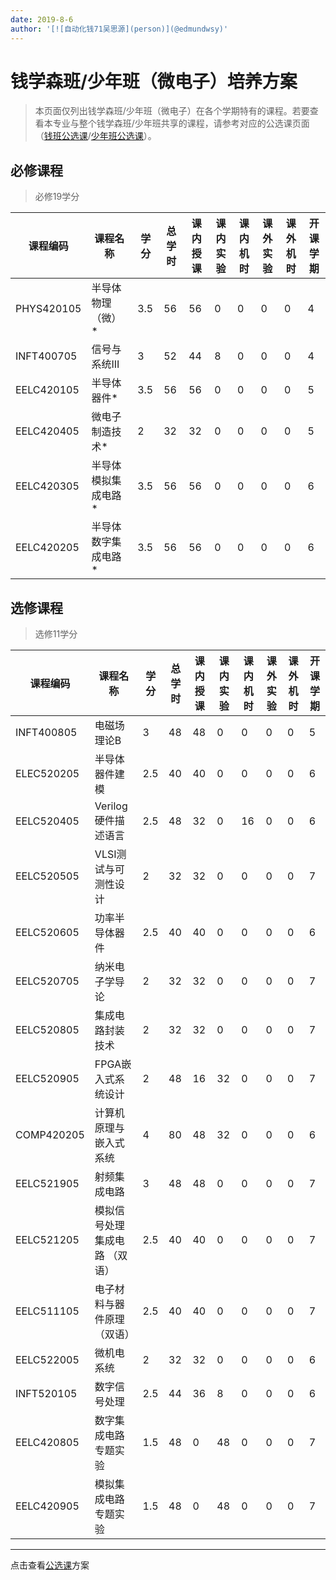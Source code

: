 ```yaml
---
date: 2019-8-6
author: '[![自动化钱71吴思源](person)](@edmundwsy)'
---
```


# 钱学森班/少年班（微电子）培养方案
> 本页面仅列出钱学森班/少年班（微电子）在各个学期特有的课程。若要查看本专业与整个钱学森班/少年班共享的课程，请参考对应的公选课页面（[钱班公选课](/program/qianxuesen)/[少年班公选课](/program/shaonianban-2015)）。

## 必修课程

> 必修19学分



| **课程编码** | **课程名称**        | **学**       **分** | **总**   **学**   **时** | **课内**   **授课** | **课内**   **实验** | **课**   **内**   **机**   **时** | **课**   **外**   **实**   **验** | **课**   **外**   **机**   **时** | **开课学期** |
| ------------ | ------------------- | ------------------- | ------------------------ | ------------------- | ------------------- | --------------------------------- | --------------------------------- | --------------------------------- | ------------ |
| PHYS420105   | 半导体物理（微）*   | 3.5                 | 56                       | 56                  | 0                   | 0                                 | 0                                 | 0                                 | 4            |
| INFT400705   | 信号与系统III       | 3                   | 52                       | 44                  | 8                   | 0                                 | 0                                 | 0                                 | 4            |
| EELC420105   | 半导体器件*         | 3.5                 | 56                       | 56                  | 0                   | 0                                 | 0                                 | 0                                 | 5            |
| EELC420405   | 微电子制造技术*     | 2                   | 32                       | 32                  | 0                   | 0                                 | 0                                 | 0                                 | 5            |
| EELC420305   | 半导体模拟集成电路* | 3.5                 | 56                       | 56                  | 0                   | 0                                 | 0                                 | 0                                 | 6            |
| EELC420205   | 半导体数字集成电路* | 3.5                 | 56                       | 56                  | 0                   | 0                                 | 0                                 | 0                                 | 6            |

## 选修课程

> 选修11学分

| **课程编码** | **课程名称**                    | **学**       **分** | **总**   **学**   **时** | **课内**   **授课** | **课内**   **实验** | **课**   **内**   **机**   **时** | **课**   **外**   **实**   **验** | **课**   **外**   **机**   **时** | **开课学期** |
| ------------ | ------------------------------- | ------------------- | ------------------------ | ------------------- | ------------------- | --------------------------------- | --------------------------------- | --------------------------------- | ------------ |
| INFT400805   | 电磁场理论B                     | 3                   | 48                       | 48                  | 0                   | 0                                 | 0                                 | 0                                 | 5            |
| ELEC520205   | 半导体器件建模                  | 2.5                 | 40                       | 40                  | 0                   | 0                                 | 0                                 | 0                                 | 6            |
| EELC520405   | Verilog硬件描述语言             | 2.5                 | 48                       | 32                  | 0                   | 16                                | 0                                 | 0                                 | 6            |
| EELC520505   | VLSI测试与可测性设计            | 2                   | 32                       | 32                  | 0                   | 0                                 | 0                                 | 0                                 | 7            |
| EELC520605   | 功率半导体器件                  | 2.5                 | 40                       | 40                  | 0                   | 0                                 | 0                                 | 0                                 | 6            |
| EELC520705   | 纳米电子学导论                  | 2                   | 32                       | 32                  | 0                   | 0                                 | 0                                 | 0                                 | 7            |
| EELC520805   | 集成电路封装技术                | 2                   | 32                       | 32                  | 0                   | 0                                 | 0                                 | 0                                 | 7            |
| EELC520905   | FPGA嵌入式系统设计              | 2                   | 48                       | 16                  | 32                  | 0                                 | 0                                 | 0                                 | 7            |
| COMP420205   | 计算机原理与嵌入式系统          | 4                   | 80                       | 48                  | 32                  | 0                                 | 0                                 | 0                                 | 6            |
| EELC521905   | 射频集成电路                    | 3                   | 48                       | 48                  | 0                   | 0                                 | 0                                 | 0                                 | 7            |
| EELC521205   | 模拟信号处理集成电路   （双语） | 2.5                 | 40                       | 40                  | 0                   | 0                                 | 0                                 | 0                                 | 7            |
| EELC511105   | 电子材料与器件原理（双语）      | 2.5                 | 40                       | 40                  | 0                   | 0                                 | 0                                 | 0                                 | 7            |
| EELC522005   | 微机电系统                      | 2                   | 32                       | 32                  | 0                   | 0                                 | 0                                 | 0                                 | 6            |
| INFT520105   | 数字信号处理                    | 2.5                 | 44                       | 36                  | 8                   | 0                                 | 0                                 | 0                                 | 6            |
| EELC420805   | 数字集成电路专题实验            | 1.5                 | 48                       | 0                   | 48                  | 0                                 | 0                                 | 0                                 | 7            |
| EELC420905   | 模拟集成电路专题实验            | 1.5                 | 48                       | 0                   | 48                  | 0                                 | 0                                 | 0                                 | 7            |



---



点击查看[公选课](/program/qianxuesen)方案